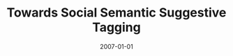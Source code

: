 ---
title: "Towards Social Semantic Suggestive Tagging"
collection: publications
category: conferences
permalink: /publication/2007-01-01-Towards-Social-Semantic-Suggestive-Tagging
date: 2007-01-01
venue: 'In Proc. of the 4th Italian Semantic Web Workshop, Dipartimento di Informatica - Universita&apos; degli Studi di Bari - Italy, 18-20 December, 2007'
paperurl: 'https://ceur-ws.org/Vol-314/40.pdf'
citation: ' Fabio Calefato,  Domenico Gendarmi,  Filippo Lanubile, &quot;Towards Social Semantic Suggestive Tagging.&quot; <i>In Proc. of the 4th Italian Semantic Web Workshop, Dipartimento di Informatica - Universita&apos; degli Studi di Bari - Italy, 18-20 December, 2007</i>, 2007.'
doi: https://ceur-ws.org/Vol-314/40.pdf
---